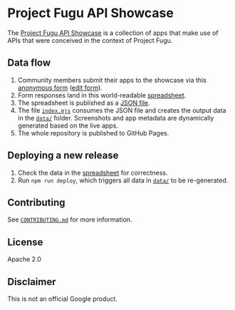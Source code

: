 # Project Fugu API Showcase

The
[Project Fugu API Showcase](https://developer.chrome.com/blog/fugu-showcase/) is
a collection of apps that make use of APIs that were conceived in the context of
Project Fugu.

## Data flow

1. Community members submit their apps to the showcase via this
   [anonymous form](https://docs.google.com/forms/d/e/1FAIpQLScNd1rClbmFWh6FcMmjUNrwg9RLz8Jk4BkHz_-EOpmkVd_-9g/viewform)
   ([edit form](https://docs.google.com/forms/d/1jepNYg6P7zt1AyP9tOgqSY5MHCmBZcik7zzOhwtbUxc/edit)).
1. Form responses land in this world-readable
   [spreadsheet](https://docs.google.com/spreadsheets/d/1S_Apr0HavFCO7H9hKcRjIUrgoT7MFRg4uBm7aWSoaYo/edit?usp=sharing).
1. The spreadsheet is published as a
   [JSON file](https://sheets.googleapis.com/v4/spreadsheets/1S_Apr0HavFCO7H9hKcRjIUrgoT7MFRg4uBm7aWSoaYo/values/Sheet2?key=AIzaSyCkROWBarEOJ9hQJggyrlUFulOFA4h6AW0&alt=json).
1. The file [`index.mjs`](./index.mjs) consumes the JSON file and creates the
   output data in the [`data/`](./data) folder. Screenshots and app metadata are
   dynamically generated based on the live apps.
1. The whole repository is published to GitHub Pages.

## Deploying a new release

1. Check the data in the
   [spreadsheet](https://docs.google.com/spreadsheets/d/1S_Apr0HavFCO7H9hKcRjIUrgoT7MFRg4uBm7aWSoaYo/edit?usp=sharing)
   for correctness.
1. Run `npm run deploy`, which triggers all data in [`data/`](./data) to be
   re-generated.

## Contributing

See [`CONTRIBUTING.md`](./CONTRIBUTING.md) for more information.

## License

Apache 2.0

## Disclaimer

This is not an official Google product.
